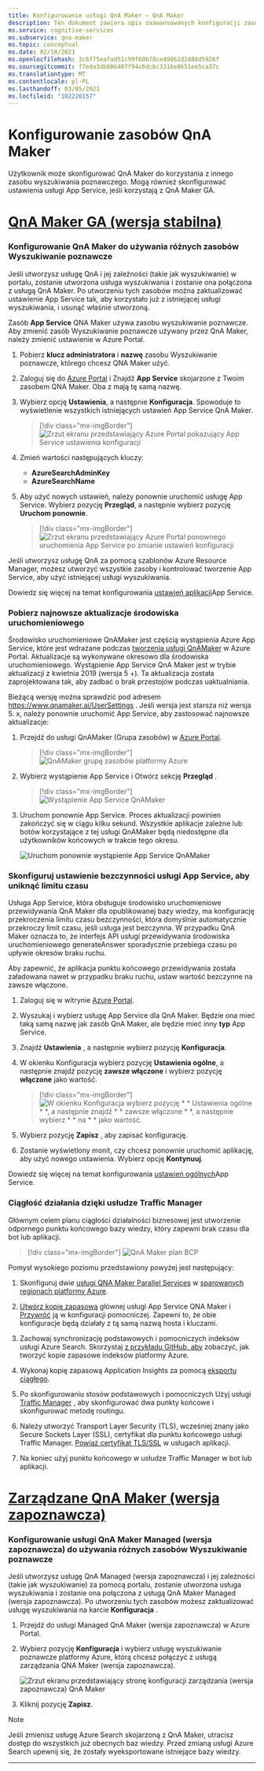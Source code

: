 ```yaml
---
title: Konfigurowanie usługi QnA Maker — QnA Maker
description: Ten dokument zawiera opis zaawansowanych konfiguracji zasobów QnA Maker.
ms.service: cognitive-services
ms.subservice: qna-maker
ms.topic: conceptual
ms.date: 02/18/2021
ms.openlocfilehash: 3c6f75eafad51c99f60b78ce49862d2488d5926f
ms.sourcegitcommit: f7eda3db606407f94c6dc6c3316e0651ee5ca37c
ms.translationtype: MT
ms.contentlocale: pl-PL
ms.lasthandoff: 03/05/2021
ms.locfileid: "102220157"
---
```

# <a name="configure-qna-maker-resources"></a>Konfigurowanie zasobów QnA Maker

Użytkownik może skonfigurować QnA Maker do korzystania z innego zasobu wyszukiwania poznawczego. Mogą również skonfigurować ustawienia usługi App Service, jeśli korzystają z QnA Maker GA.

# <a name="qna-maker-ga-stable-release"></a>[QnA Maker GA (wersja stabilna)](#tab/v1)

### <a name="configure-qna-maker-to-use-different-cognitive-search-resource"></a>Konfigurowanie QnA Maker do używania różnych zasobów Wyszukiwanie poznawcze

Jeśli utworzysz usługę QnA i jej zależności (takie jak wyszukiwanie) w portalu, zostanie utworzona usługa wyszukiwania i zostanie ona połączona z usługą QnA Maker. Po utworzeniu tych zasobów można zaktualizować ustawienie App Service tak, aby korzystało już z istniejącej usługi wyszukiwania, i usunąć właśnie utworzoną.

Zasób **App Service** QNA Maker używa zasobu wyszukiwanie poznawcze. Aby zmienić zasób Wyszukiwanie poznawcze używany przez QnA Maker, należy zmienić ustawienie w Azure Portal.

1. Pobierz **klucz administratora** i **nazwę** zasobu Wyszukiwanie poznawcze, którego chcesz QNA Maker użyć.

1. Zaloguj się do [Azure Portal](https://portal.azure.com) i Znajdź **App Service** skojarzone z Twoim zasobem QNA Maker. Oba z mają tę samą nazwę.

1. Wybierz opcję **Ustawienia**, a następnie **Konfiguracja**. Spowoduje to wyświetlenie wszystkich istniejących ustawień App Service QnA Maker.

    > [!div class="mx-imgBorder"]
    > ![Zrzut ekranu przedstawiający Azure Portal pokazujący App Service ustawienia konfiguracji](../media/qnamaker-how-to-upgrade-qnamaker/change-search-service-app-service-configuration.png)

1. Zmień wartości następujących kluczy:

    * **AzureSearchAdminKey**
    * **AzureSearchName**

1. Aby użyć nowych ustawień, należy ponownie uruchomić usługę App Service. Wybierz pozycję **Przegląd**, a następnie wybierz pozycję **Uruchom ponownie**.

    > [!div class="mx-imgBorder"]
    > ![Zrzut ekranu przedstawiający Azure Portal ponownego uruchomienia App Service po zmianie ustawień konfiguracji](../media/qnamaker-how-to-upgrade-qnamaker/screenshot-azure-portal-restart-app-service.png)

Jeśli utworzysz usługę QnA za pomocą szablonów Azure Resource Manager, możesz utworzyć wszystkie zasoby i kontrolować tworzenie App Service, aby użyć istniejącej usługi wyszukiwania.

Dowiedz się więcej na temat konfigurowania [ustawień aplikacji](../../../app-service/configure-common.md#configure-app-settings)App Service.

### <a name="get-the-latest-runtime-updates"></a>Pobierz najnowsze aktualizacje środowiska uruchomieniowego

Środowisko uruchomieniowe QnAMaker jest częścią wystąpienia Azure App Service, które jest wdrażane podczas [tworzenia usługi QnAMaker](./set-up-qnamaker-service-azure.md) w Azure Portal. Aktualizacje są wykonywane okresowo dla środowiska uruchomieniowego. Wystąpienie App Service QnA Maker jest w trybie aktualizacji z kwietnia 2019 (wersja 5 +). Ta aktualizacja została zaprojektowana tak, aby zadbać o brak przestojów podczas uaktualniania.

Bieżącą wersję można sprawdzić pod adresem https://www.qnamaker.ai/UserSettings . Jeśli wersja jest starsza niż wersja 5. x, należy ponownie uruchomić App Service, aby zastosować najnowsze aktualizacje:

1. Przejdź do usługi QnAMaker (Grupa zasobów) w [Azure Portal](https://portal.azure.com).

    > [!div class="mx-imgBorder"]
    > ![QnAMaker grupę zasobów platformy Azure](../media/qnamaker-how-to-troubleshoot/qnamaker-azure-resourcegroup.png)

1. Wybierz wystąpienie App Service i Otwórz sekcję **Przegląd** .

    > [!div class="mx-imgBorder"]
    > ![Wystąpienie App Service QnAMaker](../media/qnamaker-how-to-troubleshoot/qnamaker-azure-appservice.png)


1. Uruchom ponownie App Service. Proces aktualizacji powinien zakończyć się w ciągu kilku sekund. Wszystkie aplikacje zależne lub botów korzystające z tej usługi QnAMaker będą niedostępne dla użytkowników końcowych w trakcie tego okresu.

    ![Uruchom ponownie wystąpienie App Service QnAMaker](../media/qnamaker-how-to-upgrade-qnamaker/qnamaker-appservice-restart.png)

### <a name="configure-app-service-idle-setting-to-avoid-timeout"></a>Skonfiguruj ustawienie bezczynności usługi App Service, aby uniknąć limitu czasu

Usługa App Service, która obsługuje środowisko uruchomieniowe przewidywania QnA Maker dla opublikowanej bazy wiedzy, ma konfigurację przekroczenia limitu czasu bezczynności, która domyślnie automatycznie przekroczy limit czasu, jeśli usługa jest bezczynna. W przypadku QnA Maker oznacza to, że interfejs API usługi przewidywania środowiska uruchomieniowego generateAnswer sporadycznie przebiega czasu po upływie okresów braku ruchu.

Aby zapewnić, że aplikacja punktu końcowego przewidywania została załadowana nawet w przypadku braku ruchu, ustaw wartość bezczynne na zawsze włączone.

1. Zaloguj się w witrynie [Azure Portal](https://portal.azure.com).
1. Wyszukaj i wybierz usługę App Service dla QnA Maker. Będzie ona mieć taką samą nazwę jak zasób QnA Maker, ale będzie mieć inny **typ** App Service.
1. Znajdź **Ustawienia** , a następnie wybierz pozycję **Konfiguracja**.
1. W okienku Konfiguracja wybierz pozycję **Ustawienia ogólne**, a następnie znajdź pozycję **zawsze włączone** i wybierz pozycję **włączone** jako wartość.

    > [!div class="mx-imgBorder"]
    > ![W okienku Konfiguracja wybierz pozycję * * Ustawienia ogólne * *, a następnie znajdź * * zawsze włączone * *, a następnie wybierz * * na * * jako wartość.](../media/qnamaker-how-to-upgrade-qnamaker/configure-app-service-idle-timeout.png)

1. Wybierz pozycję **Zapisz** , aby zapisać konfigurację.
1. Zostanie wyświetlony monit, czy chcesz ponownie uruchomić aplikację, aby użyć nowego ustawienia. Wybierz opcję **Kontynuuj**.

Dowiedz się więcej na temat konfigurowania [ustawień ogólnych](../../../app-service/configure-common.md#configure-general-settings)App Service.

### <a name="business-continuity-with-traffic-manager"></a>Ciągłość działania dzięki usłudze Traffic Manager

Głównym celem planu ciągłości działalności biznesowej jest utworzenie odpornego punktu końcowego bazy wiedzy, który zapewni brak czasu dla bot lub aplikacji.

> [!div class="mx-imgBorder"]
> ![QnA Maker plan BCP](../media/qnamaker-how-to-bcp-plan/qnamaker-bcp-plan.png)

Pomysł wysokiego poziomu przedstawiony powyżej jest następujący:

1. Skonfiguruj dwie [usługi QNA Maker Parallel Services](set-up-qnamaker-service-azure.md) w [sparowanych regionach platformy Azure](../../../best-practices-availability-paired-regions.md).

1. [Utwórz kopię zapasową](../../../app-service/manage-backup.md) głównej usługi App Service QNA Maker i [Przywróć](../../../app-service/web-sites-restore.md) ją w konfiguracji pomocniczej. Zapewni to, że obie konfiguracje będą działały z tą samą nazwą hosta i kluczami.

1. Zachowaj synchronizację podstawowych i pomocniczych indeksów usługi Azure Search. Skorzystaj [z przykładu GitHub, aby](https://github.com/pchoudhari/QnAMakerBackupRestore) zobaczyć, jak tworzyć kopie zapasowe indeksów platformy Azure.

1. Wykonaj kopię zapasową Application Insights za pomocą [eksportu ciągłego](../../../azure-monitor/app/export-telemetry.md).

1. Po skonfigurowaniu stosów podstawowych i pomocniczych Użyj usługi [Traffic Manager](../../../traffic-manager/traffic-manager-overview.md) , aby skonfigurować dwa punkty końcowe i skonfigurować metodę routingu.

1. Należy utworzyć Transport Layer Security (TLS), wcześniej znany jako Secure Sockets Layer (SSL), certyfikat dla punktu końcowego usługi Traffic Manager. [Powiąż certyfikat TLS/SSL](../../../app-service/configure-ssl-bindings.md) w usługach aplikacji.

1. Na koniec użyj punktu końcowego w usłudze Traffic Manager w bot lub aplikacji.

# <a name="qna-maker-managed-preview-release"></a>[Zarządzane QnA Maker (wersja zapoznawcza)](#tab/v2)

### <a name="configure-qna-maker-managed-preview-service-to-use-different-cognitive-search-resource"></a>Konfigurowanie usługi QnA Maker Managed (wersja zapoznawcza) do używania różnych zasobów Wyszukiwanie poznawcze

Jeśli utworzysz usługę QnA Managed (wersja zapoznawcza) i jej zależności (takie jak wyszukiwanie) za pomocą portalu, zostanie utworzona usługa wyszukiwania i zostanie ona połączona z usługą QnA Maker Managed (wersja zapoznawcza). Po utworzeniu tych zasobów możesz zaktualizować usługę wyszukiwania na karcie **Konfiguracja** .

1. Przejdź do usługi Managed QnA Maker (wersja zapoznawcza) w Azure Portal.

1. Wybierz pozycję **Konfiguracja** i wybierz usługę wyszukiwanie poznawcze platformy Azure, którą chcesz połączyć z usługą zarządzania QNA Maker (wersja zapoznawcza).

    ![Zrzut ekranu przedstawiający stronę konfiguracji zarządzania (wersja zapoznawcza) QnA Maker](../media/qnamaker-how-to-upgrade-qnamaker/change-search-service-configuration.png)

1. Kliknij pozycję **Zapisz**.

> [!NOTE]
> Jeśli zmienisz usługę Azure Search skojarzoną z QnA Maker, utracisz dostęp do wszystkich już obecnych baz wiedzy. Przed zmianą usługi Azure Search upewnij się, że zostały wyeksportowane istniejące bazy wiedzy.

---
